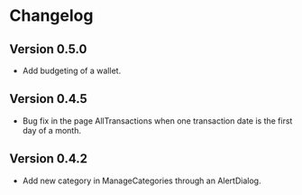 # Changelog

## Version 0.5.0
- Add budgeting of a wallet.

## Version 0.4.5
- Bug fix in the page AllTransactions when one transaction date is the first day of a month.

## Version 0.4.2
- Add new category in ManageCategories through an AlertDialog.